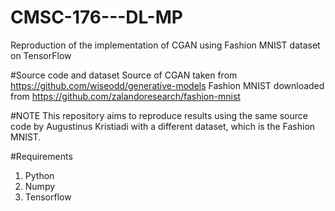 # CMSC-176---DL-MP
Reproduction of the implementation of CGAN using Fashion MNIST dataset on TensorFlow

#Source code and dataset 
Source of CGAN taken from https://github.com/wiseodd/generative-models
Fashion MNIST downloaded from https://github.com/zalandoresearch/fashion-mnist

#NOTE
This repository aims  to reproduce results  using the same source code by Augustinus Kristiadi with a different dataset, which is the Fashion MNIST.

#Requirements

1. Python
2. Numpy
3. Tensorflow

  
